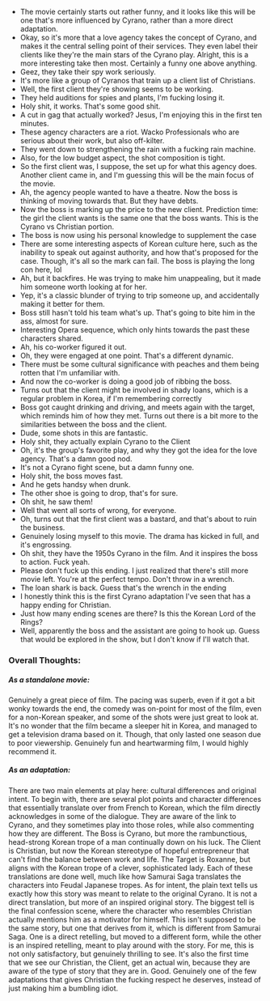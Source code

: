 - The movie certainly starts out rather funny, and it looks like this will be one that's more influenced by Cyrano, rather than a more direct adaptation.
- Okay, so it's more that a love agency takes the concept of Cyrano, and makes it the central selling point of their services. They even label their clients like they're the main stars of the Cyrano play. Alright, this is a more interesting take then most. Certainly a funny one above anything.
- Geez, they take their spy work seriously.
- It's more like a group of Cyranos that train up a client list of Christians.
- Well, the first client they're showing seems to be working.
- They held auditions for spies and plants, I'm fucking losing it.
- Holy shit, it works. That's some good shit.
- A cut in gag that actually worked? Jesus, I'm enjoying this in the first ten minutes.
- These agency characters are a riot. Wacko Professionals who are serious about their work, but also off-kilter.
- They went down to strengthening the rain with a fucking rain machine.
- Also, for the low budget aspect, the shot composition is tight.
- So the first client was, I suppose, the set up for what this agency does. Another client came in, and I'm guessing this will be the main focus of the movie.
- Ah, the agency people wanted to have a theatre. Now the boss is thinking of moving towards that. But they have debts.
- Now the boss is marking up the price to the new client. Prediction time: the girl the client wants is the same one that the boss wants. This is the Cyrano vs Christian portion.
- The boss is now using his personal knowledge to supplement the case
- There are some interesting aspects of Korean culture here, such as the inability to speak out against authority, and how that's proposed for the case. Though, it's all so the mark can fail. The boss is playing the long con here, lol
- Ah, but it backfires. He was trying to make him unappealing, but it made him someone worth looking at for her.
- Yep, it's a classic blunder of trying to trip someone up, and accidentally making it better for them.
- Boss still hasn't told his team what's up. That's going to bite him in the ass, almost for sure.
- Interesting Opera sequence, which only hints towards the past these characters shared.
- Ah, his co-worker figured it out.
- Oh, they were engaged at one point. That's a different dynamic.
- There must be some cultural significance with peaches and them being rotten that I'm unfamiliar with.
- And now the co-worker is doing a good job of ribbing the boss.
- Turns out that the client might be involved in shady loans, which is a regular problem in Korea, if I'm remembering correctly
- Boss got caught drinking and driving, and meets again with the target, which reminds him of how they met. Turns out there is a bit more to the similarities between the boss and the client.
- Dude, some shots in this are fantastic.
- Holy shit, they actually explain Cyrano to the Client
- Oh, it's the group's favorite play, and why they got the idea for the love agency. That's a damn good nod.
- It's not a Cyrano fight scene, but a damn funny one.
- Holy shit, the boss moves fast.
- And he gets handsy when drunk.
- The other shoe is going to drop, that's for sure.
- Oh shit, he saw them!
- Well that went all sorts of wrong, for everyone.
- Oh, turns out that the first client was a bastard, and that's about to ruin the business.
- Genuinely losing myself to this movie. The drama has kicked in full, and it's engrossing.
- Oh shit, they have the 1950s Cyrano in the film. And it inspires the boss to action. Fuck yeah.
- Please don't fuck up this ending. I just realized that there's still more movie left. You're at the perfect tempo. Don't throw in a wrench.
- The loan shark is back. Guess that's the wrench in the ending
- I honestly think this is the first Cyrano adaptation I've seen that has a happy ending for Christian.
- Just how many ending scenes are there? Is this the Korean Lord of the Rings?
- Well, apparently the boss and the assistant are going to hook up. Guess that would be explored in the show, but I don't know if I'll watch that.

### Overall Thoughts:
##### As a standalone movie:
Genuinely a great piece of film. The pacing was superb, even if it got a bit wonky towards the end, the comedy was on-point for most of the film, even for a non-Korean speaker, and some of the shots were just great to look at. It's no wonder that the film became a sleeper hit in Korea, and managed to get a television drama based on it. Though, that only lasted one season due to poor viewership. Genuinely fun and heartwarming film, I would highly recommend it.

##### As an adaptation:
There are two main elements at play here: cultural differences and original intent. To begin with, there are several plot points and character differences that essentially translate over from French to Korean, which the film directly acknowledges in some of the dialogue. They are aware of the link to Cyrano, and they sometimes play into those roles, while also commenting how they are different. The Boss is Cyrano, but more the rambunctious, head-strong Korean trope of a man continually down on his luck. The Client is Christian, but now the Korean stereotype of hopeful entrepreneur that can't find the balance between work and life. The Target is Roxanne, but aligns with the Korean trope of a clever, sophisticated lady. Each of these translations are done well, much like how Samurai Saga translates the characters into Feudal Japanese tropes.
As for intent, the plain text tells us exactly how this story was meant to relate to the original Cyrano. It is not a direct translation, but more of an inspired original story. The biggest tell is the final confession scene, where the character who resembles Christian actually mentions him as a motivator for himself. This isn't supposed to be the same story, but one that derives from it, which is different from Samurai Saga. One is a direct retelling, but moved to a different form, while the other is an inspired retelling, meant to play around with the story. For me, this is not only satisfactory, but genuinely thrilling to see. It's also the first time that we see our Christian, the Client, get an actual win, because they are aware of the type of story that they are in. Good. Genuinely one of the few adaptations that gives Christian the fucking respect he deserves, instead of just making him a bumbling idiot.